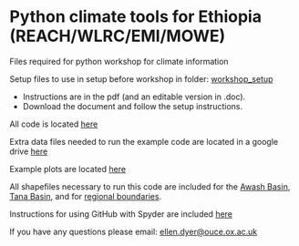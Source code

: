 # Python climate tools for Ethiopia (REACH/WLRC/EMI/MOWE)

Files required for python workshop for climate information

Setup files to use in setup before workshop in folder: [workshop_setup](https://github.com/Adaptive-climate-information-tools/collaborative_python/workshop_setup)

- Instructions are in the pdf (and an editable version in .doc). 
- Download the document and follow the setup instructions.

All code is located [here](https://github.com/Adaptive-climate-information-tools/collaborative_python/tree/4fd6847bbafe03cd581c65766dd36a495aa6c6f0/code)

Extra data files needed to run the example code are located in a google drive [here](https://drive.google.com/drive/folders/142f27xonWnUYldLK4wD464to7n0I_8SA?usp=sharing)

Example plots are located [here](https://github.com/Adaptive-climate-information-tools/collaborative_python/plots)

All shapefiles necessary to run this code are included for the [Awash Basin](https://github.com/Adaptive-climate-information-tools/collaborative_python/Awash), [Tana Basin](https://github.com/Adaptive-climate-information-tools/collaborative_python/LakeTana_WGS), and for [regional boundaries](https://github.com/Adaptive-climate-information-tools/collaborative_python/afr_g2014_2013_0).

Instructions for using GitHub with Spyder are included [here](https://github.com/Adaptive-climate-information-tools/collaborative_python/Nov2022_workshop_files/workshop_github.docx)

If you have any questions please email: ellen.dyer@ouce.ox.ac.uk

